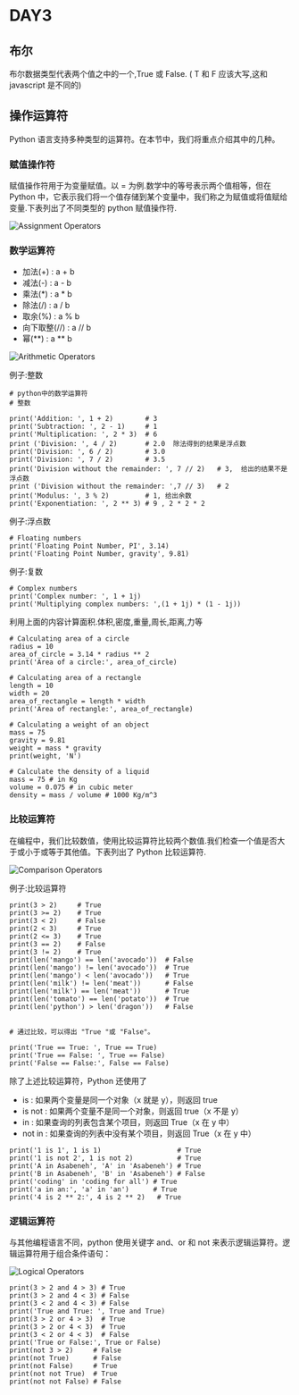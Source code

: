 # DAY3

## 布尔

布尔数据类型代表两个值之中的一个,True 或 False. ( T 和 F 应该大写,这和javascript 是不同的)

## 操作运算符

Python 语言支持多种类型的运算符。在本节中，我们将重点介绍其中的几种。

### 赋值操作符

赋值操作符用于为变量赋值。以 = 为例.数学中的等号表示两个值相等，但在 Python 中，它表示我们将一个值存储到某个变量中，我们称之为赋值或将值赋给变量.下表列出了不同类型的 python 赋值操作符.

![Assignment Operators](https://github.com/Asabeneh/30-Days-Of-Python/raw/master/images/assignment_operators.png)

### 数学运算符

* 加法(+) : a + b
* 减法(-) : a - b
* 乘法(*) : a * b
* 除法(/) : a / b
* 取余(%) : a % b
* 向下取整(//) : a // b
* 幂(**) : a ** b

![Arithmetic Operators](https://github.com/Asabeneh/30-Days-Of-Python/raw/master/images/arithmetic_operators.png)

例子:整数

```
# python中的数学运算符
# 整数

print('Addition: ', 1 + 2)        # 3
print('Subtraction: ', 2 - 1)     # 1
print('Multiplication: ', 2 * 3)  # 6
print ('Division: ', 4 / 2)       # 2.0  除法得到的结果是浮点数
print('Division: ', 6 / 2)        # 3.0   
print('Division: ', 7 / 2)        # 3.5
print('Division without the remainder: ', 7 // 2)   # 3,  给出的结果不是浮点数
print ('Division without the remainder: ',7 // 3)   # 2
print('Modulus: ', 3 % 2)         # 1, 给出余数
print('Exponentiation: ', 2 ** 3) # 9 , 2 * 2 * 2
```

例子:浮点数

```
# Floating numbers
print('Floating Point Number, PI', 3.14)
print('Floating Point Number, gravity', 9.81)
```

例子:复数

```
# Complex numbers
print('Complex number: ', 1 + 1j)
print('Multiplying complex numbers: ',(1 + 1j) * (1 - 1j))
```

利用上面的内容计算面积.体积,密度,重量,周长,距离,力等

```
# Calculating area of a circle
radius = 10                          
area_of_circle = 3.14 * radius ** 2    
print('Area of a circle:', area_of_circle)

# Calculating area of a rectangle
length = 10
width = 20
area_of_rectangle = length * width
print('Area of rectangle:', area_of_rectangle)

# Calculating a weight of an object
mass = 75
gravity = 9.81
weight = mass * gravity
print(weight, 'N')                      

# Calculate the density of a liquid
mass = 75 # in Kg
volume = 0.075 # in cubic meter
density = mass / volume # 1000 Kg/m^3

```

### 比较运算符

在编程中，我们比较数值，使用比较运算符比较两个数值.我们检查一个值是否大于或小于或等于其他值。下表列出了 Python 比较运算符.

![Comparison Operators](https://github.com/Asabeneh/30-Days-Of-Python/raw/master/images/comparison_operators.png)

例子:比较运算符

```
print(3 > 2)     # True
print(3 >= 2)    # True
print(3 < 2)     # False
print(2 < 3)     # True
print(2 <= 3)    # True
print(3 == 2)    # False
print(3 != 2)    # True
print(len('mango') == len('avocado'))  # False
print(len('mango') != len('avocado'))  # True
print(len('mango') < len('avocado'))   # True
print(len('milk') != len('meat'))      # False
print(len('milk') == len('meat'))      # True
print(len('tomato') == len('potato'))  # True
print(len('python') > len('dragon'))   # False


# 通过比较，可以得出 "True "或 "False"。

print('True == True: ', True == True)
print('True == False: ', True == False)
print('False == False:', False == False)
```

除了上述比较运算符，Python 还使用了

* is : 如果两个变量是同一个对象（x 就是 y），则返回 true
* is not : 如果两个变量不是同一个对象，则返回 true（x 不是 y）
* in : 如果查询的列表包含某个项目，则返回 True（x 在 y 中）
* not in : 如果查询的列表中没有某个项目，则返回 True（x 在 y 中）

```
print('1 is 1', 1 is 1)                   # True 
print('1 is not 2', 1 is not 2)           # True 
print('A in Asabeneh', 'A' in 'Asabeneh') # True 
print('B in Asabeneh', 'B' in 'Asabeneh') # False
print('coding' in 'coding for all') # True 
print('a in an:', 'a' in 'an')      # True
print('4 is 2 ** 2:', 4 is 2 ** 2)   # True
```

### 逻辑运算符

与其他编程语言不同，python 使用关键字 and、or 和 not 来表示逻辑运算符。逻辑运算符用于组合条件语句：

![Logical Operators](https://github.com/Asabeneh/30-Days-Of-Python/raw/master/images/logical_operators.png)

```
print(3 > 2 and 4 > 3) # True 
print(3 > 2 and 4 < 3) # False 
print(3 < 2 and 4 < 3) # False 
print('True and True: ', True and True)
print(3 > 2 or 4 > 3)  # True 
print(3 > 2 or 4 < 3)  # True 
print(3 < 2 or 4 < 3)  # False 
print('True or False:', True or False)
print(not 3 > 2)     # False 
print(not True)      # False 
print(not False)     # True
print(not not True)  # True
print(not not False) # False

```
